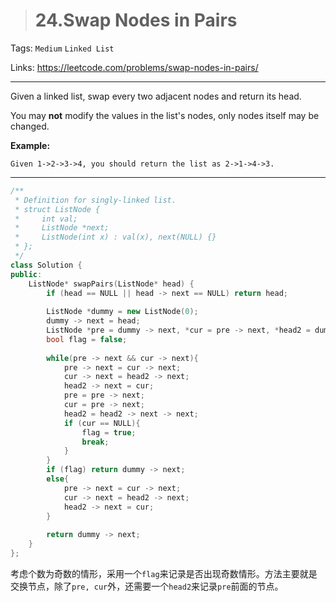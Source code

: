 > # 24.Swap Nodes in Pairs

Tags: `Medium` `Linked List`

Links: <https://leetcode.com/problems/swap-nodes-in-pairs/>

----

Given a linked list, swap every two adjacent nodes and return its head.

You may **not** modify the values in the list's nodes, only nodes itself may be changed.

 

**Example:**

```
Given 1->2->3->4, you should return the list as 2->1->4->3.
```

---

```c++
/**
 * Definition for singly-linked list.
 * struct ListNode {
 *     int val;
 *     ListNode *next;
 *     ListNode(int x) : val(x), next(NULL) {}
 * };
 */
class Solution {
public:
    ListNode* swapPairs(ListNode* head) {
        if (head == NULL || head -> next == NULL) return head;
        
        ListNode *dummy = new ListNode(0);
        dummy -> next = head;
        ListNode *pre = dummy -> next, *cur = pre -> next, *head2 = dummy;
        bool flag = false;
        
        while(pre -> next && cur -> next){
            pre -> next = cur -> next;
            cur -> next = head2 -> next;
            head2 -> next = cur;
            pre = pre -> next;
            cur = pre -> next;
            head2 = head2 -> next -> next;
            if (cur == NULL){
                flag = true;
                break;
            } 
        }
        if (flag) return dummy -> next;
        else{
            pre -> next = cur -> next;
            cur -> next = head2 -> next;
            head2 -> next = cur;
        }
        
        return dummy -> next;
    }
};
```

考虑个数为奇数的情形，采用一个`flag`来记录是否出现奇数情形。方法主要就是交换节点，除了`pre, cur`外，还需要一个`head2`来记录`pre`前面的节点。